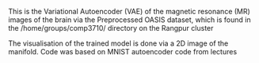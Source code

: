 This is the Variational Autoencoder (VAE) of the magnetic resonance (MR) images of the brain via 
the Preprocessed OASIS dataset, which is found in the /home/groups/comp3710/ directory on the Rangpur cluster

The visualisation of the trained model is done via a 2D image of the manifold. 
Code was based on MNIST autoencoder code from lectures
